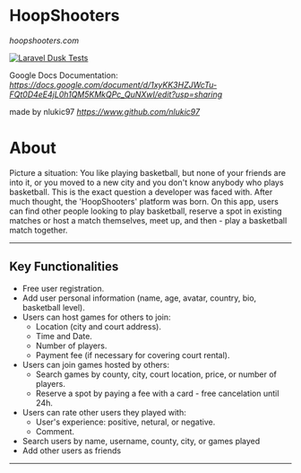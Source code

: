 # HoopShooters
 _hoopshooters.com_
 
[![Laravel Dusk Tests](https://github.com/SAEBelgradeWeb/wbd6204-web-application-nlukic97/actions/workflows/tests.yml/badge.svg)](https://github.com/SAEBelgradeWeb/wbd6204-web-application-nlukic97/actions/workflows/tests.yml)

Google Docs Documentation: 
_https://docs.google.com/document/d/1xyKK3HZJWcTu-FQt0D4eE4jL0h1QM5KMkQPc_QuNXwI/edit?usp=sharing_

made by nlukic97 
_https://www.github.com/nlukic97_

# About
Picture a situation: You like playing basketball, but none of your friends are into it, or you moved to a new city and 
you don't know anybody who plays basketball. This is the exact question a developer was faced with. After much 
thought, the 'HoopShooters' platform was born.
On this app, users can find other people looking to play basketball, reserve a spot in existing matches or host a match themselves, meet up, and then - play a basketball match together.

---

## Key Functionalities
- Free user registration.
- Add user personal information (name, age, avatar, country, bio, basketball level).
- Users can host games for others to join:
    - Location (city and court address).
    - Time and Date.
    - Number of players.
    - Payment fee (if necessary for covering court rental).
- Users can join games hosted by others:
    - Search games by county, city, court location, price, or number of players.
    - Reserve a spot by paying a fee with a card - free cancelation until 24h.
- Users can rate other users they played with:
    - User's experience: positive, netural, or negative.
    - Comment.
- Search users by name, username, county, city, or games played
- Add other users as friends

---

